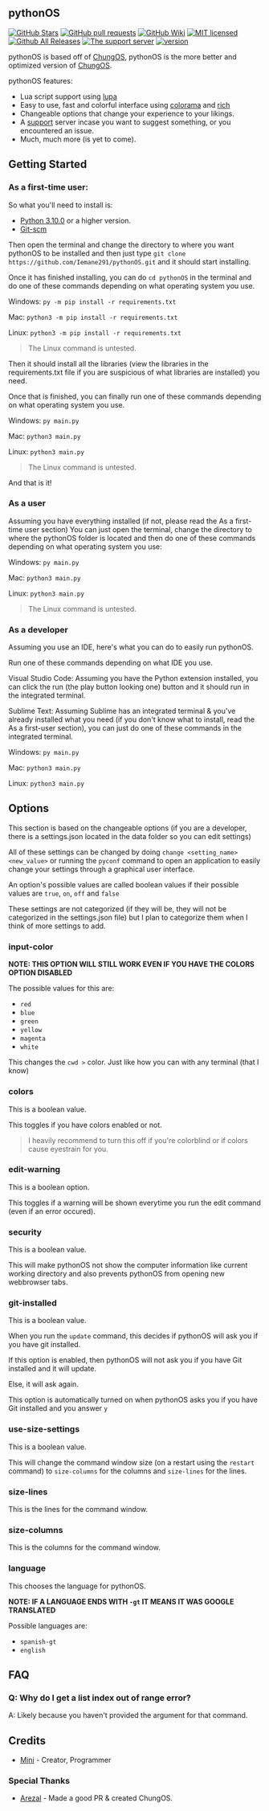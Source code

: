 pythonOS
---
[![GitHub Stars](https://img.shields.io/github/stars/Iemane291/pythonOS.svg)](https://github.com/Iemane291/pythonOS/stargazers)
[![GitHub pull requests](https://img.shields.io/github/issues/Iemane291/pythonOS.svg)](https://github.com/Iemane291/pythonOS/issues)
[![GitHub Wiki](https://img.shields.io/badge/project-wiki-ff69b4.svg)](https://github.com/Iemane291/pythonOS/wiki/Home)
[![MIT licensed](https://img.shields.io/badge/license-MIT-blue.svg)](https://raw.githubusercontent.com/Iemane291/pythonOS/master/LICENSE)
[![Github All Releases](https://img.shields.io/github/downloads/Iemane291/pythonOS/total.svg?maxAge=2592000)](https://github.com/Iemane291/pythonOS/releases)
[![The support server](https://shields.io/discord/943449399307157604)](https://discord.gg/mz3HmzP5ac)
[![version](https://img.shields.io/badge/version-0.0.6a-blue)](https://github.com/Iemane291/pythonOS/releases)


pythonOS is based off of [ChungOS](https://github.com/ArezalGame89/ChungOS), pythonOS is the more better and optimized version of [ChungOS](https://github.com/ArezalGame89/ChungOS).

pythonOS features:
- Lua script support using [lupa](https://pypi.org/project/lupa)
- Easy to use, fast and colorful interface using [colorama](https://pypi.org/project/colorama)   and [rich](https://pypi.org/project/rich)
- Changeable options that change your experience to your likings.
- A [support](https://discord.gg/m2x7MUTe3B) server incase you want to suggest something, or you encountered an issue.
- Much, much more (is yet to come).


## Getting Started

### As a first-time user:
So what you'll need to install is:

- [Python 3.10.0](https://python.org/downloads/) or a higher version.
- [Git-scm](https://git-scm.com/download)


Then open the terminal and change the directory to where you want pythonOS to be installed and then just type `git clone https://github.com/Iemane291/pythonOS.git` and it should start installing.

Once it has finished installing, you can do `cd pythonOS` in the terminal and do one of these commands depending on what operating system you use.

Windows: `py -m pip install -r requirements.txt`

Mac: `python3 -m pip install -r requirements.txt`

Linux: `python3 -m pip install -r requirements.txt`

> The Linux command is untested.

Then it should install all the libraries (view the libraries in the requirements.txt file if you are suspicious of what libraries are installed) you need.

Once that is finished, you can finally run one of these commands depending on what operating system you use.

Windows: `py main.py`

Mac: `python3 main.py`

Linux: `python3 main.py`

> The Linux command is untested.

And that is it!

### As a user

Assuming you have everything installed (if not, please read the As a first-time user section) You can just open the terminal, change the directory to where the pythonOS folder is located and then do one of these commands depending on what operating system you use:

Windows: `py main.py`

Mac: `python3 main.py`

Linux: `python3 main.py`

> The Linux command is untested.

### As a developer

Assuming you use an IDE, here's what you can do to easily run pythonOS.

Run one of these commands depending on what IDE you use.

Visual Studio Code: Assuming you have the Python extension installed, you can click the run (the play button looking one) button and it should run in the integrated terminal.

Sublime Text: Assuming Sublime has an integrated terminal & you've already installed what you need (if you don't know what to install, read the As a first-user section), you can just do one of these commands in the integrated terminal.

Windows: `py main.py`

Mac: `python3 main.py`

Linux: `python3 main.py`

## Options
This section is based on the changeable options (if you are a developer, there is a settings.json located in the data folder so you can edit settings)

All of these settings can be changed by doing `change <setting_name> <new_value>` or running the `pyconf` command to open an application to easily change your settings through a graphical user interface.

An option's possible values are called boolean values if their possible values are `true`, `on`, `off` and `false`

These settings are not categorized (if they will be, they will not be categorized in the settings.json file) but I plan to categorize them when I think of more settings to add.

### input-color

**NOTE: THIS OPTION WILL STILL WORK EVEN IF YOU HAVE THE COLORS OPTION DISABLED**

The possible values for this are:
- `red`
- `blue`
- `green`
- `yellow`
- `magenta`
- `white`

This changes the `cwd >` color. Just like how you can with any terminal (that I know)

### colors

This is a boolean value.

This toggles if you have colors enabled or not.

> I heavily recommend to turn this off if you're colorblind or if colors cause eyestrain for you.

### edit-warning

This is a boolean option.

This toggles if a warning will be shown everytime you run the edit command (even if an error occured).

### security

This is a boolean value.

This will make pythonOS not show the computer information like current working directory and also prevents pythonOS from opening new webbrowser tabs.

### git-installed

This is a boolean value.

When you run the `update` command, this decides if pythonOS will ask you if you have git installed.

If this option is enabled, then pythonOS will not ask you if you have Git installed and it will update.

Else, it will ask again.

This option is automatically turned on when pythonOS asks you if you have Git installed and you answer `y`

### use-size-settings

This is a boolean value.

This will change the command window size (on a restart using the `restart` command) to `size-columns` for the columns and `size-lines` for the lines.

### size-lines

This is the lines for the command window.

### size-columns

This is the columns for the command window.


### language

This chooses the language for pythonOS.

**NOTE: IF A LANGUAGE ENDS WITH `-gt` IT MEANS IT WAS GOOGLE TRANSLATED**

Possible languages are:
- `spanish-gt`
- `english`


## FAQ
### Q: Why do I get a list index out of range error?
A: Likely because you haven't provided the argument for that command.

## Credits

- [Mini](https://twitter.com/minilol69) - Creator, Programmer

### Special Thanks

- [Arezal](mailto:aradytfa@gmail.com) -  Made a good PR & created ChungOS.
